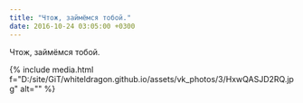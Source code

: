 ```yaml
---
title: "Чтож, займёмся тобой."
date: 2016-10-24 03:05:00 +0300
---
```


Чтож, займёмся тобой.

{% include media.html f="D:/site/GiT/whiteldragon.github.io/assets/vk_photos/3/HxwQASJD2RQ.jpg" alt="" %}
